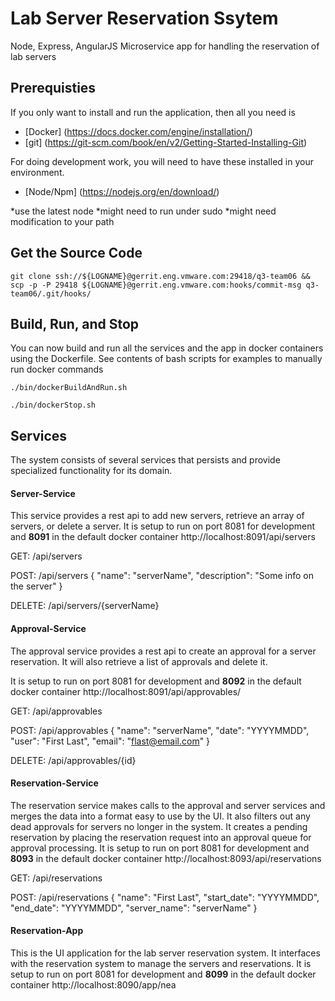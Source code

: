 Lab Server Reservation Ssytem
=============================

Node, Express, AngularJS Microservice app for handling the reservation of lab servers 


## Prerequisties

If you only want to install and run the application, then all you need is 

- [Docker] (https://docs.docker.com/engine/installation/)
- [git] (https://git-scm.com/book/en/v2/Getting-Started-Installing-Git)

For doing development work, you will need to have these installed in your
environment.

- [Node/Npm] (https://nodejs.org/en/download/)

 *use the latest node
 *might need to run under sudo
 *might need modification to your path

## Get the Source Code
```
git clone ssh://${LOGNAME}@gerrit.eng.vmware.com:29418/q3-team06 && scp -p -P 29418 ${LOGNAME}@gerrit.eng.vmware.com:hooks/commit-msg q3-team06/.git/hooks/
```

## Build, Run, and Stop
You can now build and run all the services and the app in docker containers using the Dockerfile. 
See contents of bash scripts for examples to manually run docker commands

```
./bin/dockerBuildAndRun.sh
```

```
./bin/dockerStop.sh
```




## Services

The system consists of several services that persists and provide specialized functionality for its domain.

#### Server-Service
This service provides a rest api to add new servers, retrieve an array of servers, or delete a server.
It is setup to run on port 8081 for development and **8091** in the default docker container
http://localhost:8091/api/servers

GET: /api/servers

POST: /api/servers
{
  "name": "serverName",
  "description": "Some info on the server"
}

DELETE: /api/servers/{serverName}

#### Approval-Service
The approval service provides a rest api to create an approval for a server reservation. 
It will also retrieve a list of approvals and delete it.

It is setup to run on port 8081 for development and **8092** in the default docker container
http://localhost:8091/api/approvables/

GET: /api/approvables

POST: /api/approvables
{
  "name": "serverName",
  "date": "YYYYMMDD",
  "user": "First Last",
  "email": "flast@email.com"
}

DELETE: /api/approvables/{id}


#### Reservation-Service
The reservation service makes calls to the approval and server services and merges
the data into a format easy to use by the UI.  It also filters out any dead approvals
for servers no longer in the system.
It creates a pending reservation by placing the reservation request into an
approval queue for approval processing.
It is setup to run on port 8081 for development and **8093** in the default docker container
http://localhost:8093/api/reservations


GET: /api/reservations

POST: /api/reservations
{
  "name": "First Last",
  "start_date": "YYYYMMDD",
  "end_date": "YYYYMMDD",
  "server_name": "serverName"
}

#### Reservation-App
This is the UI application for the lab server reservation system.
It interfaces with the reservation system to manage the servers and reservations.
It is setup to run on port 8081 for development and **8099** in the default docker container
http://localhost:8090/app/nea